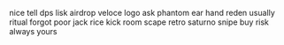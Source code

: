 nice
tell dps
lisk airdrop
veloce
logo
ask
phantom
ear
hand
reden
usually
ritual
forgot
poor
jack
rice
kick
room
scape
retro
saturno
snipe
buy
risk
always
yours
